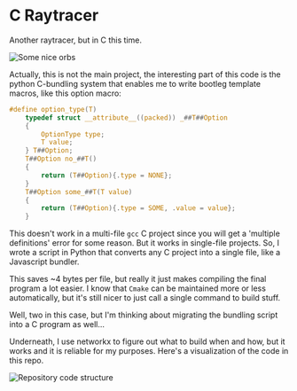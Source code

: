 # C Raytracer

Another raytracer, but in C this time.

![Some nice orbs](https://github.com/ContainedBlargh/craytracer/assets/18627721/0ede5003-fa24-4480-b2ec-af09659d51c7)

Actually, this is not the main project, the interesting part of this code is the python C-bundling system that enables me to write bootleg template macros, like this option macro:


```c
#define option_type(T)                                                                                                 \
    typedef struct __attribute__((packed)) _##T##Option                                                                \
    {                                                                                                                  \
        OptionType type;                                                                                               \
        T value;                                                                                                       \
    } T##Option;                                                                                                       \
    T##Option no_##T()                                                                                                 \
    {                                                                                                                  \
        return (T##Option){.type = NONE};                                                                              \
    }                                                                                                                  \
    T##Option some_##T(T value)                                                                                        \
    {                                                                                                                  \
        return (T##Option){.type = SOME, .value = value};                                                              \
    }
```

This doesn't work in a multi-file `gcc` C project since you will get a 'multiple definitions' error for some reason. But it works in single-file projects.
So, I wrote a script in Python that converts any C project into a single file, like a Javascript bundler.

This saves ~4 bytes per file, but really it just makes compiling the final program a lot easier. I know that `Cmake` can be maintained more or less automatically, but it's still nicer to just call a single command to build stuff.

Well, two in this case, but I'm thinking about migrating the bundling script into a C program as well...

Underneath, I use networkx to figure out what to build when and how, but it works and it is reliable for my purposes. Here's a visualization of the code in this repo.

![Repository code structure](https://github.com/ContainedBlargh/craytracer/assets/18627721/1f8daa8d-b128-4cf6-a324-77a25e25b2b6)

